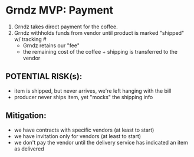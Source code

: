 # Grndz MVP: Payment

1. Grndz takes direct payment for the coffee.
2. Grndz withholds funds from vendor until product is marked "shipped" w/ tracking #
   - Grndz retains our "fee"
   - the remaining cost of the coffee + shipping is transferred to the vendor

## POTENTIAL RISK(s): 

- item is shipped, but never arrives, we're left hanging with the bill
- producer never ships item, yet "mocks" the shipping info

## Mitigation:

- we have contracts with specific vendors (at least to start)
- we have invitation only for vendors (at least to start)
- we don't pay the vendor until the delivery service has indicated an item as delivered
   